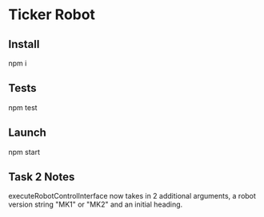 # Ticker Robot

## Install

npm i

## Tests

npm test

## Launch

npm start

## Task 2 Notes

executeRobotControlInterface now takes in 2 additional arguments, a robot version string "MK1" or "MK2" and an initial heading.

